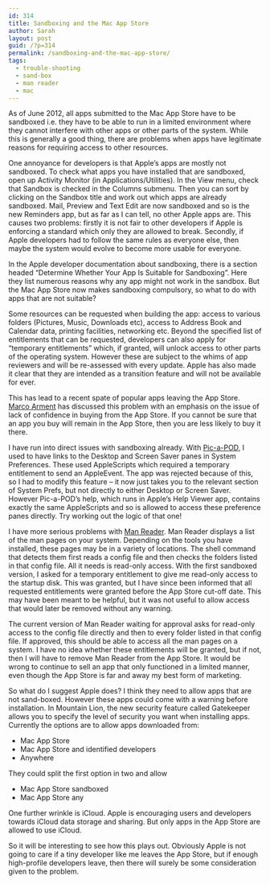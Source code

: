 ```yaml
---
id: 314
title: Sandboxing and the Mac App Store
author: Sarah
layout: post
guid: /?p=314
permalink: /sandboxing-and-the-mac-app-store/
tags:
  - trouble-shooting
  - sand-box
  - man reader
  - mac
---
```

As of June 2012, all apps submitted to the Mac App Store have to be sandboxed i.e. they have to be able to run in a limited environment where they cannot interfere with other apps or other parts of the system. While this is generally a good thing, there are problems when apps have legitimate reasons for requiring access to other resources.

One annoyance for developers is that Apple&#8217;s apps are mostly not sandboxed. To check what apps you have installed that are sandboxed, open up Activity Monitor (in Applications/Utilities). In the View menu, check that Sandbox is checked in the Columns submenu. Then you can sort by clicking on the Sandbox title and work out which apps are already sandboxed. Mail, Preview and Text Edit are now sandboxed and so is the new Reminders app, but as far as I can tell, no other Apple apps are. This causes two problems: firstly it is not fair to other developers if Apple is enforcing a standard which only they are allowed to break. Secondly, if Apple developers had to follow the same rules as everyone else, then maybe the system would evolve to become more usable for everyone.

In the Apple developer documentation about sandboxing, there is a section headed &#8220;Determine Whether Your App Is Suitable for Sandboxing&#8221;. Here they list numerous reasons why any app might not work in the sandbox. But the Mac App Store now makes sandboxing compulsory, so what to do with apps that are not suitable?

Some resources can be requested when building the app: access to various folders (Pictures, Music, Downloads etc), access to Address Book and Calendar data, printing facilities, networking etc. Beyond the specified list of entitlements that can be requested, developers can also apply for &#8220;temporary entitlements&#8221; which, if granted, will unlock access to other parts of the operating system. However these are subject to the whims of app reviewers and will be re-assessed with every update. Apple has also made it clear that they are intended as a transition feature and will not be available for ever.

This has lead to a recent spate of popular apps leaving the App Store. <a href="http://www.marco.org/2012/07/26/mac-app-store-future" target="_blank">Marco Arment</a> has discussed this problem with an emphasis on the issue of lack of confidence in buying from the App Store. If you cannot be sure that an app you buy will remain in the App Store, then you are less likely to buy it there.

I have run into direct issues with sandboxing already. With <a href="http://www.picapod.com/" target="_blank">Pic-a-POD</a>, I used to have links to the Desktop and Screen Saver panes in System Preferences. These used AppleScripts which required a temporary entitlement to send an AppleEvent. The app was rejected because of this, so I had to modify this feature &#8211; it now just takes you to the relevant section of System Prefs, but not directly to either Desktop or Screen Saver. However Pic-a-POD&#8217;s help, which runs in Apple&#8217;s Help Viewer app, contains exactly the same AppleScripts and so is allowed to access these preference panes directly. Try working out the logic of that one!

I have more serious problems with <a title="Man Reader" href="/manreader/" target="_blank">Man Reader</a>. Man Reader displays a list of the man pages on your system. Depending on the tools you have installed, these pages may be in a variety of locations. The shell command that detects them first reads a config file and then checks the folders listed in that config file. All it needs is read-only access. With the first sandboxed version, I asked for a temporary entitlement to give me read-only access to the startup disk. This was granted, but I have since been informed that all requested entitlements were granted before the App Store cut-off date. This may have been meant to be helpful, but it was not useful to allow access that would later be removed without any warning.

The current version of Man Reader waiting for approval asks for read-only access to the config file directly and then to every folder listed in that config file. If approved, this should be able to access all the man pages on a system. I have no idea whether these entitlements will be granted, but if not, then I will have to remove Man Reader from the App Store. It would be wrong to continue to sell an app that only functioned in a limited manner, even though the App Store is far and away my best form of marketing.

So what do I suggest Apple does? I think they need to allow apps that are not sand-boxed. However these apps could come with a warning before installation. In Mountain Lion, the new security feature called Gatekeeper allows you to specify the level of security you want when installing apps. Currently the options are to allow apps downloaded from:

  * Mac App Store
  * Mac App Store and identified developers
  * Anywhere

They could split the first option in two and allow

  * Mac App Store sandboxed
  * Mac App Store any

One further wrinkle is iCloud. Apple is encouraging users and developers towards iCloud data storage and sharing. But only apps in the App Store are allowed to use iCloud.

So it will be interesting to see how this plays out. Obviously Apple is not going to care if a tiny developer like me leaves the App Store, but if enough high-profile developers leave, then there will surely be some consideration given to the problem.